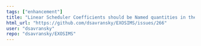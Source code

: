 ```yaml
---
tags: ["enhancement"]
title: "Linear Scheduler Coefficients should be Named quantities in the JSON input"
html_url: "https://github.com/dsavransky/EXOSIMS/issues/266"
user: "dsavransky"
repo: "dsavransky/EXOSIMS"
---
```


